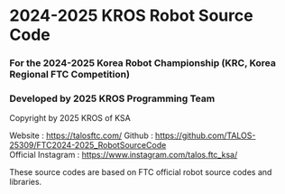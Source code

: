 # 2024-2025 KROS Robot Source Code

### For the 2024-2025 Korea Robot Championship (KRC, Korea Regional FTC Competition)
### Developed by 2025 KROS Programming Team

Copyright by 2025 KROS of KSA

Website : https://talosftc.com/
Github : https://github.com/TALOS-25309/FTC2024-2025_RobotSourceCode        
Official Instagram : https://www.instagram.com/talos.ftc_ksa/   

These source codes are based on FTC official robot source codes and libraries.
